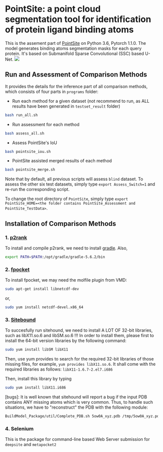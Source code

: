 # PointSite: a point cloud segmentation tool for identification of protein ligand binding atoms

This is the assement part of [PointSite](https://github.com/PointSite/PointSite_Inference) on Python 3.6, Pytorch 1.1.0. The model generates binding atoms segmentation masks for each query protein. It's based on Submanifold Sparse Convolutional (SSC) based U-Net.
![](https://raw.githubusercontent.com/PointSite_Assessment/tree/master/programs/sparseconv.png)

## Run and Assessment of Comparison Methods

It provides the details for the inference part of all comparison methods, which consists of four parts in `programs` folder:
* Run each method for a given dataset (not recommend to run, as ALL results have been generated in `testset_result` folder)
```sh
bash run_all.sh
```
* Run assessment for each method
```sh
bash assess_all.sh
```
* Assess PointSite's IoU
```sh
bash pointsite_iou.sh
```
* PointSite assisted merged results of each method
```sh
bash pointsite_merge.sh
```
Note that by default, all previous scripts will assess `blind` dataset. To assess the other six test datasets, simply type `export Assess_Switch=1` and re-run the corresponding script.

To change the root directory of `PointSite`, simply type `export PointSite_HOME=<the folder contains PointSite_Assessment and PointSite_TestData>`.



## Installation of Comparison Methods
### 1. [p2rank](https://github.com/rdk/p2rank)
To install and compile p2rank, we need to install [gradle](https://gradle.org/install/). Also, 
```sh 
export PATH=$PATH:/opt/gradle/gradle-5.6.2/bin
```

### 2. [fpocket](https://github.com/Discngine/fpocket)
To install fpocket, we may need the molfile plugin from VMD:
```sh 
sudo apt-get install libnetcdf-dev
```
or,
```sh 
sudo yum install netcdf-devel.x86_64
```
### 3. [Sitebound](http://scbx.mssm.edu/sitehound/sitehound-download/download.html)
To succesfully run sitehound, we need to install A LOT OF 32-bit libraries, such as libX11.so.6 and libSM.so.6 !!!
In order to install them, please first to install the 64-bit version libraries by the following command:
```sh
sudo yum install libSM libX11
```
Then, use yum provides to search for the required 32-bit libraries of those missing files, for example, `yum provides libX11.so.6`. It shall come with the required libraries as follows: `libX11-1.6.7-2.el7.i686`

Then, install this library by typing 
```sh
sudo yum install libX11.i686
```

[bugs]:
It is well known that sitehound will report a bug if the input PDB contains ANY missing atoms which is very common.
Thus, to handle such situations, we have to "reconstruct" the PDB with the following module:
```sh
BuildModel_Package/util/Complete_PDB.sh 5ow0A_xyz.pdb /tmp/5ow0A_xyz.pdb
```
### 4. Selenium
This is the package for command-line based Web Server submission for `deepsite` and `metapocket2`


